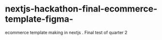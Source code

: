 # nextjs-hackathon-final-ecommerce-template-figma-
ecommerce template making in nextjs . Final test of quarter 2 
